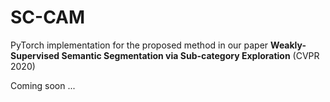 # SC-CAM

PyTorch implementation for the proposed method in our paper **Weakly-Supervised Semantic Segmentation via Sub-category Exploration** (CVPR 2020)

Coming soon ...
